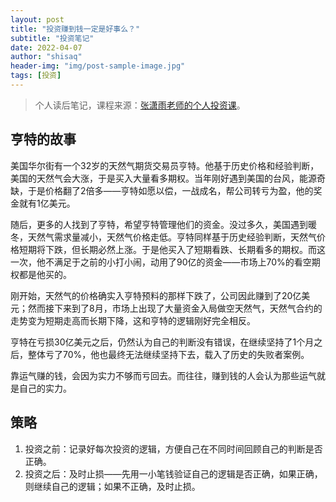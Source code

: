 ```yaml
---
layout: post
title: "投资赚到钱一定是好事么？"
subtitle: "投资笔记"
date: 2022-04-07
author: "shisaq"
header-img: "img/post-sample-image.jpg"
tags: [投资]
---
```


> 个人读后笔记，课程来源：[张潇雨老师的个人投资课](https://www.igetget.com/course/张潇雨·个人投资课?param=XDGhXPc6fL6&token=YPZNRwQ0qL1MVEpfwzK3lmz4kgWEnx)。

## 亨特的故事

美国华尔街有一个32岁的天然气期货交易员亨特。他基于历史价格和经验判断，美国的天然气会大涨，于是买入大量看多期权。当年刚好遇到美国的台风，能源奇缺，于是价格翻了2倍多——亨特如愿以偿，一战成名，帮公司转亏为盈，他的奖金就有1亿美元。

随后，更多的人找到了亨特，希望亨特管理他们的资金。没过多久，美国遇到暖冬，天然气需求量减小，天然气价格走低。亨特同样基于历史经验判断，天然气价格短期将下跌，但长期必然上涨。于是他买入了短期看跌、长期看多的期权。而这一次，他不满足于之前的小打小闹，动用了90亿的资金——市场上70%的看空期权都是他买的。

刚开始，天然气的价格确实入亨特预料的那样下跌了，公司因此赚到了20亿美元；然而接下来到了8月，市场上出现了大量资金入局做空天然气，天然气合约的走势变为短期走高而长期下降，这和亨特的逻辑刚好完全相反。

亨特在亏损30亿美元之后，仍然认为自己的判断没有错误，在继续坚持了1个月之后，整体亏了70%，他也最终无法继续坚持下去，载入了历史的失败者案例。

靠运气赚的钱，会因为实力不够而亏回去。而往往，赚到钱的人会认为那些运气就是自己的实力。

## 策略

1. 投资之前：记录好每次投资的逻辑，方便自己在不同时间回顾自己的判断是否正确。
2. 投资之后：及时止损——先用一小笔钱验证自己的逻辑是否正确，如果正确，则继续自己的逻辑；如果不正确，及时止损。
